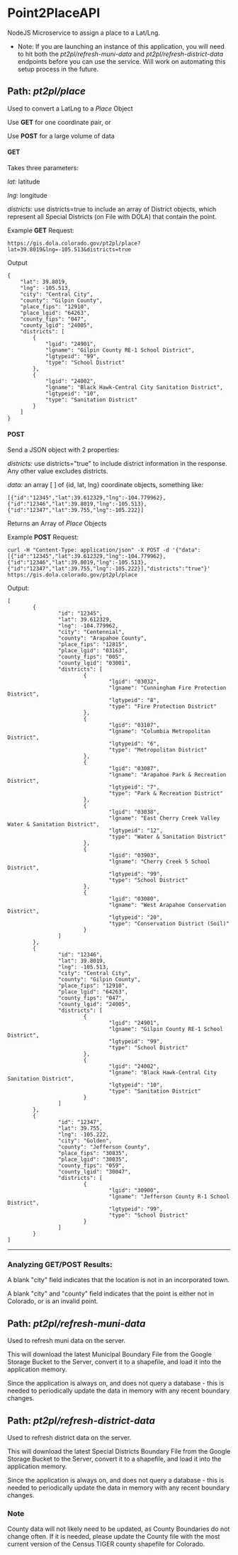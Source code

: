 # Point2PlaceAPI
NodeJS Microservice to assign a place to a Lat/Lng.

- Note: If you are launching an instance of this application, you will need to hit both the *pt2pl/refresh-muni-data* and *pt2pl/refresh-district-data* endpoints before you can use the service.  Will work on automating this setup process in the future.

## Path: *pt2pl/place*

Used to convert a LatLng to a *Place* Object

Use **GET** for one coordinate pair, or 

Use **POST** for a large volume of data

#### GET

Takes three parameters:

*lat:* latitude

*lng:* longitude

*districts:* use districts=true to include an array of District objects, which represent all Special Districts (on File with DOLA) that contain the point.


Example **GET** Request:

```
https://gis.dola.colorado.gov/pt2pl/place?lat=39.8019&lng=-105.513&districts=true
```

Output

```
{
	"lat": 39.8019,
	"lng": -105.513,
	"city": "Central City",
	"county": "Gilpin County",
	"place_fips": "12910",
	"place_lgid": "64263",
	"county_fips": "047",
	"county_lgid": "24005",
	"districts": [
		{
			"lgid": "24901",
			"lgname": "Gilpin County RE-1 School District",
			"lgtypeid": "99",
			"type": "School District"
		},
		{
			"lgid": "24002",
			"lgname": "Black Hawk-Central City Sanitation District",
			"lgtypeid": "10",
			"type": "Sanitation District"
		}
	]
}
```




#### POST

Send a JSON object with 2 properties:

*districts:* use districts="true" to include district information in the response.  Any other value excludes districts.

*data:* an array [ ] of {id, lat, lng} coordinate objects, something like:

```
[{"id":"12345","lat":39.612329,"lng":-104.779962},{"id":"12346","lat":39.8019,"lng":-105.513},{"id":"12347","lat":39.755,"lng":-105.222}]
```

Returns an Array of *Place* Objects


Example **POST** Request: 

```
curl -H "Content-Type: application/json" -X POST -d '{"data":[{"id":"12345","lat":39.612329,"lng":-104.779962},{"id":"12346","lat":39.8019,"lng":-105.513},{"id":"12347","lat":39.755,"lng":-105.222}],"districts":"true"}' https://gis.dola.colorado.gov/pt2pl/place
```

Output:

```
[
        {
                "id": "12345",
                "lat": 39.612329,
                "lng": -104.779962,
                "city": "Centennial",
                "county": "Arapahoe County",
                "place_fips": "12815",
                "place_lgid": "03163",
                "county_fips": "005",
                "county_lgid": "03001",
                "districts": [
                        {
                                "lgid": "03032",
                                "lgname": "Cunningham Fire Protection District",
                                "lgtypeid": "8",
                                "type": "Fire Protection District"
                        },
                        {
                                "lgid": "03107",
                                "lgname": "Columbia Metropolitan District",
                                "lgtypeid": "6",
                                "type": "Metropolitan District"
                        },
                        {
                                "lgid": "03087",
                                "lgname": "Arapahoe Park & Recreation District",
                                "lgtypeid": "7",
                                "type": "Park & Recreation District"
                        },
                        {
                                "lgid": "03038",
                                "lgname": "East Cherry Creek Valley Water & Sanitation District",
                                "lgtypeid": "12",
                                "type": "Water & Sanitation District"
                        },
                        {
                                "lgid": "03903",
                                "lgname": "Cherry Creek 5 School District",
                                "lgtypeid": "99",
                                "type": "School District"
                        },
                        {
                                "lgid": "03080",
                                "lgname": "West Arapahoe Conservation District",
                                "lgtypeid": "20",
                                "type": "Conservation District (Soil)"
                        }
                ]
        },
        {
                "id": "12346",
                "lat": 39.8019,
                "lng": -105.513,
                "city": "Central City",
                "county": "Gilpin County",
                "place_fips": "12910",
                "place_lgid": "64263",
                "county_fips": "047",
                "county_lgid": "24005",
                "districts": [
                        {
                                "lgid": "24901",
                                "lgname": "Gilpin County RE-1 School District",
                                "lgtypeid": "99",
                                "type": "School District"
                        },
                        {
                                "lgid": "24002",
                                "lgname": "Black Hawk-Central City Sanitation District",
                                "lgtypeid": "10",
                                "type": "Sanitation District"
                        }
                ]
        },
        {
                "id": "12347",
                "lat": 39.755,
                "lng": -105.222,
                "city": "Golden",
                "county": "Jefferson County",
                "place_fips": "30835",
                "place_lgid": "30035",
                "county_fips": "059",
                "county_lgid": "30047",
                "districts": [
                        {
                                "lgid": "30900",
                                "lgname": "Jefferson County R-1 School District",
                                "lgtypeid": "99",
                                "type": "School District"
                        }
                ]
        }
]
```

----
### Analyzing GET/POST Results:

A blank "city" field indicates that the location is not in an incorporated town.  

A blank "city" and "county" field indicates that the point is either not in Colorado, or is an invalid point.



## Path: *pt2pl/refresh-muni-data*

Used to refresh muni data on the server.

This will download the latest Municipal Boundary File from the Google Storage Bucket to the Server, convert it to a shapefile, and load it into the application memory.

Since the application is always on, and does not query a database - this is needed to periodically update the data in memory with any recent boundary changes.


## Path: *pt2pl/refresh-district-data*

Used to refresh district data on the server.

This will download the latest Special Districts Boundary File from the Google Storage Bucket to the Server, convert it to a shapefile, and load it into the application memory.

Since the application is always on, and does not query a database - this is needed to periodically update the data in memory with any recent boundary changes.

### Note

County data will not likely need to be updated, as County Boundaries do not change often.  If it is needed, please update the County file with the most current version of the Census TIGER county shapefile for Colorado.

